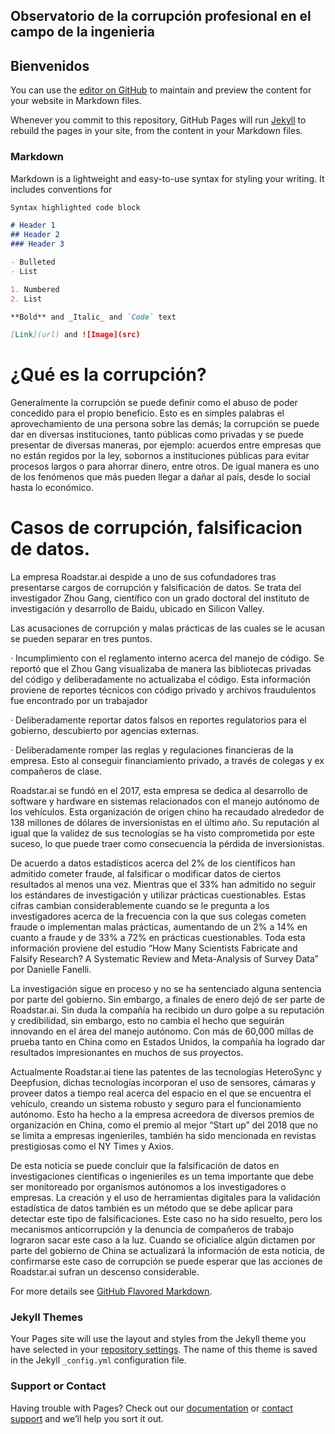 ## Observatorio de la corrupción profesional en el campo de la ingenieria
## Bienvenidos

You can use the [editor on GitHub](https://github.com/team-desma/EticaLinea/edit/master/README.md) to maintain and preview the content for your website in Markdown files.

Whenever you commit to this repository, GitHub Pages will run [Jekyll](https://jekyllrb.com/) to rebuild the pages in your site, from the content in your Markdown files.

### Markdown

Markdown is a lightweight and easy-to-use syntax for styling your writing. It includes conventions for

```markdown
Syntax highlighted code block

# Header 1
## Header 2
### Header 3

- Bulleted
- List

1. Numbered
2. List

**Bold** and _Italic_ and `Code` text

[Link](url) and ![Image](src)
```

# ¿Qué es la corrupción?

Generalmente la corrupción se puede definir como el abuso de poder concedido para el propio beneficio. Esto es en simples palabras el aprovechamiento de una persona sobre las demás; la corrupción se puede dar en diversas instituciones, tanto públicas como privadas y se puede presentar de diversas maneras, por ejemplo: acuerdos entre empresas que no están regidos por la ley, sobornos a instituciones públicas para evitar procesos largos o para ahorrar dinero, entre otros. De igual manera es uno de los fenómenos que más pueden llegar a dañar al país, desde lo social hasta lo económico.

# Casos de corrupción, falsificacion de datos.

La empresa Roadstar.ai despide a uno de sus cofundadores tras presentarse cargos de corrupción y falsificación de datos.  Se trata del investigador Zhou Gang, científico con un grado doctoral del instituto de investigación y desarrollo de Baidu, ubicado en Silicon Valley. 
 
Las acusaciones de corrupción y malas prácticas de las cuales se le acusan se pueden separar en tres puntos.
 
·   	Incumplimiento con el reglamento interno acerca del manejo de código. Se reportó que el Zhou Gang visualizaba de manera las bibliotecas privadas del código y deliberadamente no actualizaba el código. Esta información proviene de reportes técnicos con código privado y archivos fraudulentos fue encontrado por un trabajador
 
·   	Deliberadamente reportar datos falsos en reportes regulatorios para el gobierno, descubierto por agencias externas.
 
·       Deliberadamente romper las reglas y regulaciones financieras de la empresa. Esto al conseguir financiamiento privado, a través de colegas y ex compañeros de clase.
 
Roadstar.ai se fundó en el 2017, esta empresa se dedica al desarrollo de software y hardware en sistemas relacionados con el manejo autónomo de los vehículos. Esta organización de origen chino ha recaudado alrededor de 138 millones de dólares de inversionistas en el último año. Su reputación al igual que la validez de sus tecnologías se ha visto comprometida por este suceso, lo que puede traer como consecuencia la pérdida de inversionistas.
 
De acuerdo a datos estadísticos acerca del 2% de los científicos han admitido cometer fraude, al falsificar o modificar datos de ciertos resultados al menos una vez. Mientras que el 33% han admitido no seguir los estándares de investigación y utilizar prácticas cuestionables. Estas cifras cambian considerablemente cuando se le pregunta a los investigadores acerca de la frecuencia con la que sus colegas cometen fraude o implementan malas prácticas, aumentando de un 2% a 14% en cuanto a fraude y de 33% a 72% en prácticas cuestionables. Toda esta información proviene del estudio “How Many Scientists Fabricate and Falsify Research? A Systematic Review and Meta-Analysis of Survey Data” por Danielle Fanelli.
 
 
La investigación sigue en proceso y no se ha sentenciado alguna sentencia por parte del gobierno. Sin embargo, a finales de enero dejó de ser parte de Roadstar.ai. Sin duda la compañía ha recibido un duro golpe a su reputación y credibilidad, sin embargo, esto no cambia el hecho que seguirán innovando en el área del manejo autónomo. Con más de 60,000 millas de prueba tanto en China como en Estados Unidos, la compañía ha logrado dar resultados impresionantes en muchos de sus proyectos.
 
Actualmente Roadstar.ai tiene las patentes de las tecnologías HeteroSync y Deepfusion, dichas tecnologías incorporan el uso de sensores, cámaras y proveer datos a tiempo real acerca del espacio en el que se encuentra el vehículo, creando un sistema robusto y seguro para el funcionamiento autónomo. Esto ha hecho a la empresa acreedora de diversos premios de organización en China, como el premio al mejor “Start up” del 2018 que no se limita a empresas ingenieriles, también ha sido mencionada en revistas prestigiosas como el NY Times y Axios.
 
De esta noticia se puede concluir que la falsificación de datos en investigaciones científicas o ingenieriles es un tema importante que debe ser monitoreado por organismos autónomos a los investigadores o empresas. La creación y el uso de herramientas digitales para la validación estadística de datos también es un método que se debe aplicar para detectar este tipo de falsificaciones. Este caso no ha sido resuelto, pero los mecanismos anticorrupción y la denuncia de compañeros de trabajo lograron sacar este caso a la luz. Cuando se oficialice algún dictamen por parte del gobierno de China se actualizará la información de esta noticia, de confirmarse este caso de corrupción se puede esperar que las acciones de Roadstar.ai sufran un descenso considerable. 



For more details see [GitHub Flavored Markdown](https://guides.github.com/features/mastering-markdown/).

### Jekyll Themes

Your Pages site will use the layout and styles from the Jekyll theme you have selected in your [repository settings](https://github.com/team-desma/EticaLinea/settings). The name of this theme is saved in the Jekyll `_config.yml` configuration file.

### Support or Contact

Having trouble with Pages? Check out our [documentation](https://help.github.com/categories/github-pages-basics/) or [contact support](https://github.com/contact) and we’ll help you sort it out.

